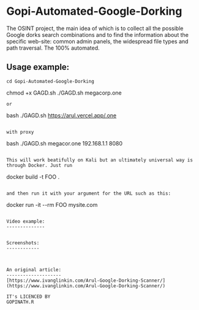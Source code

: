 # Gopi-Automated-Google-Dorking

The OSINT project, the main idea of which is to collect all the possible Google dorks search combinations and to find the information about the specific web-site: common admin panels, the widespread file types and path traversal. The 100% automated.

Usage example:
--------------
```
cd Gopi-Automated-Google-Dorking

```
chmod +x GAGD.sh
./GAGD.sh megacorp.one
```
or
```
bash ./GAGD.sh https://arul.vercel.app/.one
```

with proxy

```
bash ./GAGD.sh megacor.one 192.168.1.1 8080
```

This will work beatifully on Kali but an ultimately universal way is through Docker. Just run 

```
docker build -t FOO .
```

and then run it with your argument for the URL such as this:

```
docker run -it --rm FOO mysite.com
```

Video example:
--------------


Screenshots:
------------



An original article:
--------------------
[https://www.ivanglinkin.com/Arul-Google-Dorking-Scanner/](https://www.ivanglinkin.com/Arul-Google-Dorking-Scanner/)

IT's LICENCED BY
GOPINATH.R
